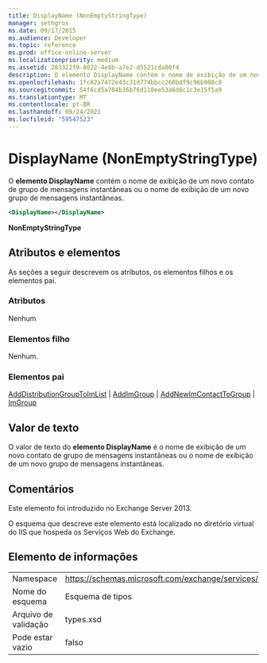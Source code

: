 ```yaml
---
title: DisplayName (NonEmptyStringType)
manager: sethgros
ms.date: 09/17/2015
ms.audience: Developer
ms.topic: reference
ms.prod: office-online-server
ms.localizationpriority: medium
ms.assetid: 283322f9-8022-4e8b-a7e2-d5521cda00f4
description: O elemento DisplayName contém o nome de exibição de um novo contato de grupo de mensagens instantâneas ou o nome de exibição de um novo grupo de mensagens instantâneas.
ms.openlocfilehash: 1fc82a7472e43c31d774bbcc260bdf9c96b908c8
ms.sourcegitcommit: 54f6cd5a704b36b76d110ee53a6d6c1c3e15f5a9
ms.translationtype: MT
ms.contentlocale: pt-BR
ms.lasthandoff: 09/24/2021
ms.locfileid: "59547523"
---
```

# <a name="displayname-nonemptystringtype"></a>DisplayName (NonEmptyStringType)

O **elemento DisplayName** contém o nome de exibição de um novo contato de grupo de mensagens instantâneas ou o nome de exibição de um novo grupo de mensagens instantâneas. 
  
```XML
<DisplayName></DisplayName>
```

 **NonEmptyStringType**
## <a name="attributes-and-elements"></a>Atributos e elementos

As seções a seguir descrevem os atributos, os elementos filhos e os elementos pai.
  
### <a name="attributes"></a>Atributos

Nenhum
  
### <a name="child-elements"></a>Elementos filho

Nenhum.
  
### <a name="parent-elements"></a>Elementos pai

[AddDistributionGroupToImList](adddistributiongrouptoimlist.md)  |  [AddImGroup](addimgroup.md)  |  [AddNewImContactToGroup](addnewimcontacttogroup.md)  |  [ImGroup](imgroup.md)
  
## <a name="text-value"></a>Valor de texto

O valor de texto do **elemento DisplayName** é o nome de exibição de um novo contato de grupo de mensagens instantâneas ou o nome de exibição de um novo grupo de mensagens instantâneas. 
  
## <a name="remarks"></a>Comentários

Este elemento foi introduzido no Exchange Server 2013.
  
O esquema que descreve este elemento está localizado no diretório virtual do IIS que hospeda os Serviços Web do Exchange.
  
## <a name="element-information"></a>Elemento de informações

|||
|:-----|:-----|
|Namespace  <br/> |https://schemas.microsoft.com/exchange/services/2006/types  <br/> |
|Nome do esquema  <br/> |Esquema de tipos  <br/> |
|Arquivo de validação  <br/> |types.xsd  <br/> |
|Pode estar vazio  <br/> |falso  <br/> |
   

